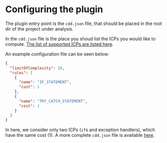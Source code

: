 
# Configuring the plugin 

The plugin entry point is the `cdd.json` file, that should be placed in the root dir of the project under analysis.

In the `cdd.json` file is the place you shoud list the ICPs you would like to compute. [The list of supported ICPs are listed here](ICPs).

An example configuration file can be seen below:

```json
{
  "limitOfComplexity": 10,
  "rules": [
    {
      "name": "IF_STATEMENT",
      "cost": 1
    },
    {
      "name": "TRY_CATCH_STATEMENT",
      "cost": 1
    }
  ]
}
```

In here, we consider only two ICPs (`if`s and exception handlers), which have the same cost (1). A more complete `cdd.json` file is available [here](https://github.com/gustavopintozup/poc-plugin-cdd/blob/main/cdd.json).
